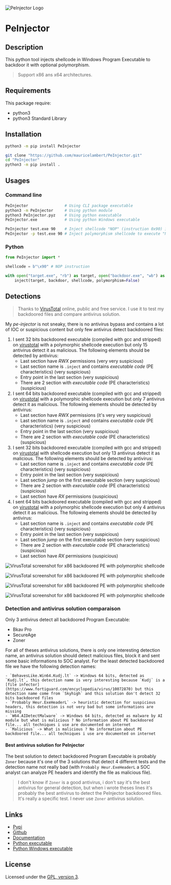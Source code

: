 ![PeInjector Logo](https://mauricelambert.github.io/info/python/security/PeInjector_small.png "PeInjector logo")

# PeInjector

## Description

This python tool injects shellcode in Windows Program Executable to
backdoor it with optional polymorphism.

> Support x86 ans x64 architectures.

## Requirements

This package require:
 - python3
 - python3 Standard Library

## Installation

```bash
python3 -m pip install PeInjector
```

```bash
git clone "https://github.com/mauricelambert/PeInjector.git"
cd "PeInjector"
python3 -m pip install .
```

## Usages

### Command line

```bash
PeInjector                # Using CLI package executable
python3 -m PeInjector     # Using python module
python3 PeInjector.pyz    # Using python executable
PeInjector.exe            # Using python Windows executable

PeInjector test.exe 90    # Inject shellcode "NOP" (instruction 0x90) in test.exe
PeInjector -p test.exe 90 # Inject polymorphism shellcode to execute "NOP" (instruction 0x90) in test.exe
```

### Python

```python
from PeInjector import *

shellcode = b"\x90" # NOP instruction

with open("target.exe", "rb") as target, open("backdoor.exe", "wb") as backdoor:
    inject(target, backdoor, shellcode, polymorphism=False)
```

## Detections

> Thanks to [VirusTotal](https://www.virustotal.com/) online, public and free service. I use it to test my backdoored files and compare antivirus solution.

My *pe-injector* is not sneaky, there is no antivirus bypass and contains a lot of IOC or suspicious content but only few antivirus detect backdoored files:

1. I sent 32 bits backdoored executable (compiled with gcc and stripped) on [virustotal](https://www.virustotal.com/gui/file/9ac447a91465402917f1b134923a1457728b9e4808fa273a8c71f6357cad4dc6) with a polymorphic shellcode execution but only 15 antivirus detect it as malicious. The following elements should be detected by antivirus:
    - Last section have *RWX* permissions (very very suspicious)
    - Last section name is `.inject` and contains *executable code* (PE characteristics) (very suspicious)
    - Entry point in the last section (very suspicious)
    - There are 2 section with *executable code* (PE characteristics) (suspicious)
2. I sent 64 bits backdoored executable (compiled with gcc and stripped) on [virustotal](https://www.virustotal.com/gui/file/762853dbad74578fb6e3eb8ba50ea7ceb284237415b537511bf7ed8acf51f334) with a polymorphic shellcode execution but only 7 antivirus detect it as malicious. The following elements should be detected by antivirus:
    - Last section have *RWX* permissions (it's very very suspicious)
    - Last section name is `.inject` and contains *executable code* (PE characteristics) (very suspicious)
    - Entry point in the last section (very suspicious)
    - There are 2 section with *executable code* (PE characteristics) (suspicious)
3. I sent 32 bits backdoored executable (compiled with gcc and stripped) on [virustotal](https://www.virustotal.com/gui/file/1b6d2690c03ff65cc43d44aa5ac77fe5be9566c19bd5d3fec9ff3a637d8b9237) with shellcode execution but only 13 antivirus detect it as malicious. The following elements should be detected by antivirus:
    - Last section name is `.inject` and contains *executable code* (PE characteristics) (very suspicious)
    - Entry point in the last section (very suspicious)
    - Last section *jump* on the first executable section (very suspicious)
    - There are 2 section with *executable code* (PE characteristics) (suspicious)
    - Last section have *RX* permissions (suspicious)
4. I sent 64 bits backdoored executable (compiled with gcc and stripped) on [virustotal](https://www.virustotal.com/gui/file/0780d9fa7dddf3c9c1a6da67f93f3916cf85f7f6e506a5b97861961b80ccbafa) with a polymorphic shellcode execution but only 4 antivirus detect it as malicious. The following elements should be detected by antivirus:
    - Last section name is `.inject` and contains *executable code* (PE characteristics) (very suspicious)
    - Entry point in the last section (very suspicious)
    - Last section *jump* on the first executable section (very suspicious)
    - There are 2 section with *executable code* (PE characteristics) (suspicious)
    - Last section have *RX* permissions (suspicious)

![VirusTotal screenshot for x86 backdoored PE with polymorphic shellcode](https://mauricelambert.github.io/info/python/security/virustotal_x86_backdoored_polymorphic.png "VirusTotal screenshot for x86 backdoored PE with polymorphic shellcode")

![VirusTotal screenshot for x86 backdoored PE with polymorphic shellcode](https://mauricelambert.github.io/info/python/security/virustotal_x64_backdoored_polymorphic.png "VirusTotal screenshot for x64 backdoored PE with polymorphic shellcode")

![VirusTotal screenshot for x86 backdoored PE with polymorphic shellcode](https://mauricelambert.github.io/info/python/security/virustotal_x86_backdoored.png "VirusTotal screenshot for x86 backdoored PE with shellcode")

![VirusTotal screenshot for x86 backdoored PE with polymorphic shellcode](https://mauricelambert.github.io/info/python/security/virustotal_x64_backdoored.png "VirusTotal screenshot for x64 backdoored PE with shellcode")

### Detection and antivirus solution comparaison

Only 3 antivirus detect all backdoored Program Executable:

 - Bkav Pro
 - SecureAge
 - Zoner

For all of theses antivirus solutions, there is only one interesting detection name, an antivirus solution should detect malicious files, block it and sent some basic informations to SOC analyst. For the least detected backdoored file we have the following detection names:

    - `BehavesLike.Win64.Kudj.lt` -> Windows 64 bits, detected as `Kudj.lt`, this detection name is very interesting because `Kudj` is a [file infector](https://www.fortiguard.com/encyclopedia/virus/10072870) but this detection name come from `Skyhigh` and this solution don't detect 32 bits backdoored files
    - `Probably Heur.ExeHeaderL` -> heuristic detection for suspicious headers, this detection is not very bad but some informations are missing
    - `W64.AIDetectMalware` -> Windows 64 bits, detected as malware by AI module but what is malicious ? No information about PE backdoored file... all techniques i use are documented on internet
    - `Malicious` -> What is malicious ? No information about PE backdoored file... all techniques i use are documented on internet

#### Best antivirus solution for PeInjector

The best solution to detect backdoored Program Executable is probably `Zoner` because it's one of the 3 solutions that detect 4 different tests and the detection name not really bad (with `Probably Heur.ExeHeaderL` a SOC analyst can analyze PE headers and identify the file as malicious file).

> I don't know if `Zoner` is a good antivirus, i don't say it's the best antivirus for general detection, but when i wrote theses lines it's probably the best antivirus to detect the PeInjector backdoored files. It's really a specific test. I never use `Zoner` antivirus solution.

## Links

 - [Pypi](https://pypi.org/project/PeInjector)
 - [Github](https://github.com/user/PeInjector)
 - [Documentation](https://mauricelambert.github.io/info/python/security/PeInjector.html)
 - [Python executable](https://mauricelambert.github.io/info/python/security/PeInjector.pyz)
 - [Python Windows executable](https://mauricelambert.github.io/info/python/security/PeInjector.exe)

## License

Licensed under the [GPL, version 3](https://www.gnu.org/licenses/).
